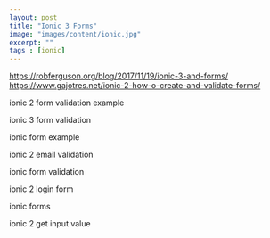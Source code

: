 ```yaml
---
layout: post
title: "Ionic 3 Forms"
image: "images/content/ionic.jpg"
excerpt: "" 
tags : [ionic] 
---
```

https://robferguson.org/blog/2017/11/19/ionic-3-and-forms/
https://www.gajotres.net/ionic-2-how-o-create-and-validate-forms/


ionic 2 form validation example

ionic 3 form validation

ionic form example

ionic 2 email validation

ionic form validation

ionic 2 login form

ionic forms

ionic 2 get input value
